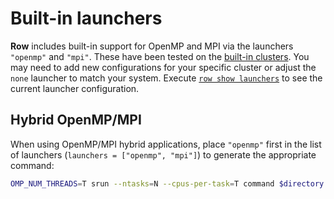 # Built-in launchers

**Row** includes built-in support for OpenMP and MPI via the launchers `"openmp"`
and `"mpi"`. These have been tested on the [built-in clusters](../clusters/built-in.md).
You may need to add new configurations for your specific cluster or adjust the `none`
launcher to match your system. Execute [`row show launchers`](../row/show/launchers.md)
to see the current launcher configuration.

## Hybrid OpenMP/MPI

When using OpenMP/MPI hybrid applications, place `"openmp"` first in the list of
launchers (`launchers = ["openmp", "mpi"]`) to generate the appropriate command:
```bash
OMP_NUM_THREADS=T srun --ntasks=N --cpus-per-task=T command $directory
```

